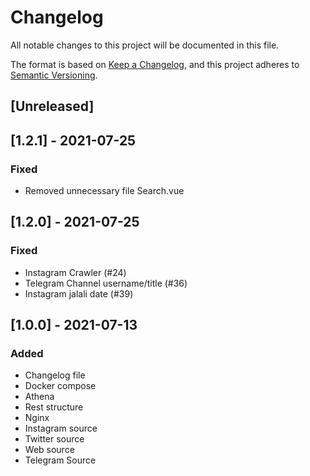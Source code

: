 # Changelog
All notable changes to this project will be documented in this file.

The format is based on [Keep a Changelog](https://keepachangelog.com/en/1.0.0/),
and this project adheres to [Semantic Versioning](https://semver.org/spec/v2.0.0.html).

## [Unreleased]

## [1.2.1] - 2021-07-25
### Fixed
- Removed unnecessary file Search.vue

## [1.2.0] - 2021-07-25
### Fixed
- Instagram Crawler (#24)
- Telegram Channel username/title (#36)
- Instagram jalali date (#39)

## [1.0.0] - 2021-07-13
### Added
- Changelog file
- Docker compose
- Athena
- Rest structure
- Nginx
- Instagram source
- Twitter source
- Web source
- Telegram Source
